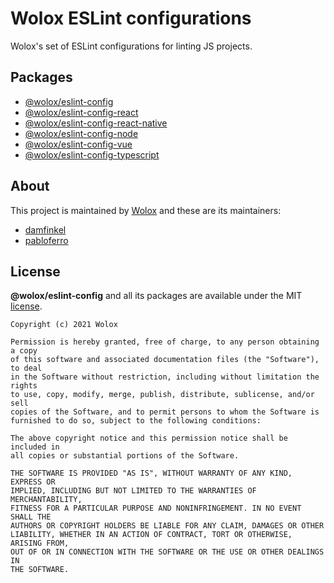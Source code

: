 # Wolox ESLint configurations

Wolox's set of ESLint configurations for linting JS projects.

## Packages

- [@wolox/eslint-config](./javascript)
- [@wolox/eslint-config-react](./react)
- [@wolox/eslint-config-react-native](./react-native)
- [@wolox/eslint-config-node](./node)
- [@wolox/eslint-config-vue](./vue)
- [@wolox/eslint-config-typescript](./typescript)

## About

This project is maintained by [Wolox](https://github.com/wolox) and these are its maintainers:

- [damfinkel](https://github.com/damfinkel)
- [pabloferro](https://github.com/pabloferro)

## License

**@wolox/eslint-config** and all its packages are available under the MIT [license](LICENSE.md).

    Copyright (c) 2021 Wolox

    Permission is hereby granted, free of charge, to any person obtaining a copy
    of this software and associated documentation files (the "Software"), to deal
    in the Software without restriction, including without limitation the rights
    to use, copy, modify, merge, publish, distribute, sublicense, and/or sell
    copies of the Software, and to permit persons to whom the Software is
    furnished to do so, subject to the following conditions:

    The above copyright notice and this permission notice shall be included in
    all copies or substantial portions of the Software.

    THE SOFTWARE IS PROVIDED "AS IS", WITHOUT WARRANTY OF ANY KIND, EXPRESS OR
    IMPLIED, INCLUDING BUT NOT LIMITED TO THE WARRANTIES OF MERCHANTABILITY,
    FITNESS FOR A PARTICULAR PURPOSE AND NONINFRINGEMENT. IN NO EVENT SHALL THE
    AUTHORS OR COPYRIGHT HOLDERS BE LIABLE FOR ANY CLAIM, DAMAGES OR OTHER
    LIABILITY, WHETHER IN AN ACTION OF CONTRACT, TORT OR OTHERWISE, ARISING FROM,
    OUT OF OR IN CONNECTION WITH THE SOFTWARE OR THE USE OR OTHER DEALINGS IN
    THE SOFTWARE.
